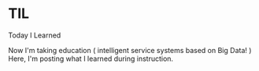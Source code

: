 # TIL
Today I Learned
<br>

Now I'm taking education ( intelligent service systems based on Big Data! )
<br>
Here, I'm posting what I learned during instruction.
